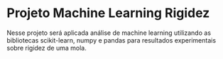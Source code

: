 # Projeto Machine Learning Rigidez
 Nesse projeto será aplicada análise de machine learning utilizando as bibliotecas scikit-learn, numpy e pandas para resultados experimentais sobre rigidez de uma mola.
